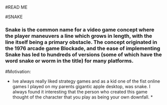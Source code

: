 #READ ME

#SNAKE

### Snake is the common name for a video game concept where the player maneuvers a line which grows in length, with the line itself being a primary obstacle. The concept originated in the 1976 arcade game Blockade, and the ease of implementing Snake has led to hundreds of versions (some of which have the word snake or worm in the title) for many platforms.

#Motivation:
* Ive always really liked strategy games and as a kid one of the fist  online games I played on my parents gigantic apple desktop, was snake. I always found it interesting that the person who created this game thought of the character that you play as being your own downfall. *
